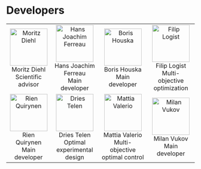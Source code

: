 # Developers

<table border="0" cellpadding="20">
    <tr>
        <td align="center"> 
            <img src="http://acado.sourceforge.net/images/moritz.jpg" style="height:100px; max-width:135px;" alt="Moritz Diehl" border="0">
            <BR> Moritz Diehl 
            <BR> Scientific advisor 
        </td>
        <td align="center"> 
            <img src="http://acado.sourceforge.net/images/joachim.jpg" style="height:100px; max-width:135px;" alt="Hans Joachim Ferreau" border="0">
            <BR> Hans Joachim Ferreau 
            <BR> Main developer 
        </td>
        <td align="center"> 
            <img src="http://acado.sourceforge.net/images/boris.jpg" style="height:100px; max-width:135px;" alt="Boris Houska">
            <BR> Boris Houska
            <BR> Main developer
        </td>
        <td align="center"> 
            <img src="http://acado.sourceforge.net/images/filip.jpg" style="height:100px; max-width:135px;" alt="Filip Logist">
            <BR> Filip Logist
            <BR> Multi-objective optimization
        </td>
    </tr>
    <tr>
        <td align="center">
            <img src="http://acado.sourceforge.net/images/rien.jpg" style="height:100px; max-width:135px;" alt="Rien Quirynen">
            <BR> Rien Quirynen
            <BR> Main developer
        </td>
        <td align="center"> 
            <img src="http://acado.sourceforge.net/images/dries.jpg" style="height:100px; max-width:135px;" alt="Dries Telen">
            <BR> Dries Telen
            <BR> Optimal experimental design
        </td>
        <td align="center"> 
            <img src="http://acado.sourceforge.net/images/mattia.jpg" style="height:100px; max-width:135px;" alt="Mattia Valerio">
            <BR> Mattia Valerio
            <BR> Multi-objective optimal control
        </td>
        <td align="center">
            <img src="http://acado.sourceforge.net/images/milan.jpg" style="height:100px; max-width:135px;" alt="Milan Vukov">
            <BR> Milan Vukov
            <BR> Main developer
        </td>
    </tr>
</table>